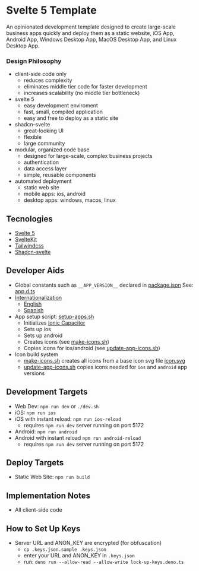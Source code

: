 # Svelte 5 Template

An opinionated development template designed to create large-scale business apps quickly and deploy them as a static website, iOS App, Android App, Windows Desktop App, MacOS Desktop App, and Linux Desktop App.

### Design Philosophy

- client-side code only
  - reduces complexity
  - eliminates middle tier code for faster development
  - increases scalability (no middle tier bottleneck)
- svelte 5
  - easy development enviroment
  - fast, small, compiled application
  - easy and free to deploy as a static site
- shadcn-svelte
  - great-looking UI
  - flexible
  - large community
- modular, organized code base
  - designed for large-scale, complex business projects
  - authentication
  - data access layer
  - simple, reusable components
- automated deployment
  - static web site
  - mobile apps: ios, android
  - desktop apps: windows, macos, linux

## Tecnologies

- [Svelte 5](https://svelte.dev/docs/svelte/overview)
- [SvelteKit](https://svelte.dev/docs/kit/introduction)
- [Tailwindcss](https://tailwindcss.com/docs/installation)
- [Shadcn-svelte](https://next.shadcn-svelte.com/docs)

## Developer Aids

- Global constants such as `__APP_VERSION__` declared in [package.json](/package.json) See: [app.d.ts](./src/app.d.ts)
- [Internationalization](./src/lib/i18n/index.ts)
  - [English](./src/lib/i18n/en.ts)
  - [Spanish](./src/lib/i18n/es.ts)
- App setup script: [setup-apps.sh](./setup-apps.sh)
  - Initializes [Ionic Capacitor](https://capacitorjs.com/docs/getting-started)
  - Sets up ios
  - Sets up android
  - Creates icons (see [make-icons.sh](./make-icons.sh))
  - Copies icons for ios/android (see [update-app-icons.sh](./update-app-icons.sh))
- Icon build system
  - [make-icons.sh](./make-icons.sh) creates all icons from a base icon svg file [icon.svg](./static/icon.svg)
  - [update-app-icons.sh](./update-app-icons.sh) copies icons needed for `ios` and `android` app versions

## Development Targets

- Web Dev: `npm run dev` or `./dev.sh`
- iOS: `npm run ios`
- iOS with instant reload: `npm run ios-reload`
  - requires `npm run dev` server running on port 5172
- Android: `npm run android`
- Android with instant reload `npm run android-reload`
  - requires `npm run dev` server running on port 5172

## Deploy Targets

- Static Web Site: `npm run build`

## Implementation Notes

- All client-side code

## How to Set Up Keys

- Server URL and ANON_KEY are encrypted (for obfuscation)
  - `cp .keys.json.sample .keys.json`
  - enter your URL and ANON_KEY in `.keys.json`
  - run: `deno run --allow-read --allow-write lock-up-keys.deno.ts`

